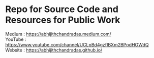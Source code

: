 # Repo for Source Code and Resources for Public Work

Medium  : https://abhijithchandradas.medium.com/ <br>
YouTube : https://www.youtube.com/channel/UCLpBd4gzfIBXm2BPpdHOWdQ <br>
Website : https://abhijithchandradas.github.io/
